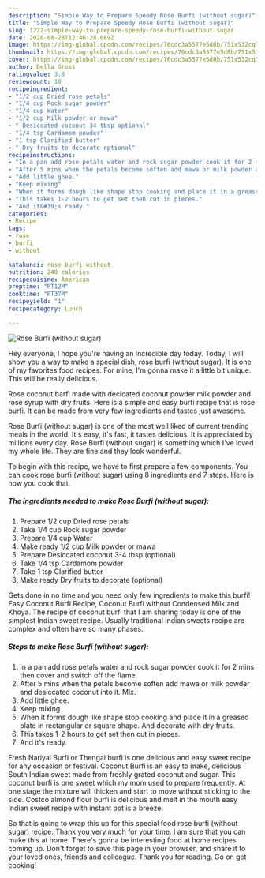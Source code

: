 ```yaml
---
description: "Simple Way to Prepare Speedy Rose Burfi (without sugar)"
title: "Simple Way to Prepare Speedy Rose Burfi (without sugar)"
slug: 1222-simple-way-to-prepare-speedy-rose-burfi-without-sugar
date: 2020-08-28T12:46:28.089Z
image: https://img-global.cpcdn.com/recipes/76cdc3a5577e5d8b/751x532cq70/rose-burfi-without-sugar-recipe-main-photo.jpg
thumbnail: https://img-global.cpcdn.com/recipes/76cdc3a5577e5d8b/751x532cq70/rose-burfi-without-sugar-recipe-main-photo.jpg
cover: https://img-global.cpcdn.com/recipes/76cdc3a5577e5d8b/751x532cq70/rose-burfi-without-sugar-recipe-main-photo.jpg
author: Della Gross
ratingvalue: 3.8
reviewcount: 10
recipeingredient:
- "1/2 cup Dried rose petals"
- "1/4 cup Rock sugar powder"
- "1/4 cup Water"
- "1/2 cup Milk powder or mawa"
- " Desiccated coconut 34 tbsp optional"
- "1/4 tsp Cardamom powder"
- "1 tsp Clarified butter"
- " Dry fruits to decorate optional"
recipeinstructions:
- "In a pan add rose petals water and rock sugar powder cook it for 2 mins then cover and switch off the flame."
- "After 5 mins when the petals become soften add mawa or milk powder and desiccated coconut into it. Mix."
- "Add little ghee."
- "Keep mixing"
- "When it forms dough like shape stop cooking and place it in a greased plate in rectangular or square shape. And decorate with dry fruits."
- "This takes 1-2 hours to get set then cut in pieces."
- "And it&#39;s ready."
categories:
- Recipe
tags:
- rose
- burfi
- without

katakunci: rose burfi without 
nutrition: 240 calories
recipecuisine: American
preptime: "PT12M"
cooktime: "PT37M"
recipeyield: "1"
recipecategory: Lunch

---
```



![Rose Burfi (without sugar)](https://img-global.cpcdn.com/recipes/76cdc3a5577e5d8b/751x532cq70/rose-burfi-without-sugar-recipe-main-photo.jpg)

Hey everyone, I hope you're having an incredible day today. Today, I will show you a way to make a special dish, rose burfi (without sugar). It is one of my favorites food recipes. For mine, I'm gonna make it a little bit unique. This will be really delicious.

Rose coconut barfi made with decicated coconut powder milk powder and rose syrup with dry fruits. Here is a simple and easy burfi recipe that is rose burfi. It can be made from very few ingredients and tastes just awesome.

Rose Burfi (without sugar) is one of the most well liked of current trending meals in the world. It's easy, it's fast, it tastes delicious. It is appreciated by millions every day. Rose Burfi (without sugar) is something which I've loved my whole life. They are fine and they look wonderful.


To begin with this recipe, we have to first prepare a few components. You can cook rose burfi (without sugar) using 8 ingredients and 7 steps. Here is how you cook that.

<!--inarticleads1-->

##### The ingredients needed to make Rose Burfi (without sugar):

1. Prepare 1/2 cup Dried rose petals
1. Take 1/4 cup Rock sugar powder
1. Prepare 1/4 cup Water
1. Make ready 1/2 cup Milk powder or mawa
1. Prepare  Desiccated coconut 3-4 tbsp (optional)
1. Take 1/4 tsp Cardamom powder
1. Take 1 tsp Clarified butter
1. Make ready  Dry fruits to decorate (optional)


Gets done in no time and you need only few ingredients to make this burfi! Easy Coconut Burfi Recipe, Coconut Burfi without Condensed Milk and Khoya. The recipe of coconut burfi that I am sharing today is one of the simplest Indian sweet recipe. Usually traditional Indian sweets recipe are complex and often have so many phases. 

<!--inarticleads2-->

##### Steps to make Rose Burfi (without sugar):

1. In a pan add rose petals water and rock sugar powder cook it for 2 mins then cover and switch off the flame.
1. After 5 mins when the petals become soften add mawa or milk powder and desiccated coconut into it. Mix.
1. Add little ghee.
1. Keep mixing
1. When it forms dough like shape stop cooking and place it in a greased plate in rectangular or square shape. And decorate with dry fruits.
1. This takes 1-2 hours to get set then cut in pieces.
1. And it&#39;s ready.


Fresh Nariyal Burfi or Thengai burfi is one delicious and easy sweet recipe for any occasion or festival. Coconut Burfi is an easy to make, delicious South Indian sweet made from freshly grated coconut and sugar. This coconut burfi is one sweet which my mom used to prepare frequently. At one stage the mixture will thicken and start to move without sticking to the side. Costco almond flour burfi is delicious and melt in the mouth easy Indian sweet recipe with instant pot is a breeze. 

So that is going to wrap this up for this special food rose burfi (without sugar) recipe. Thank you very much for your time. I am sure that you can make this at home. There's gonna be interesting food at home recipes coming up. Don't forget to save this page in your browser, and share it to your loved ones, friends and colleague. Thank you for reading. Go on get cooking!
